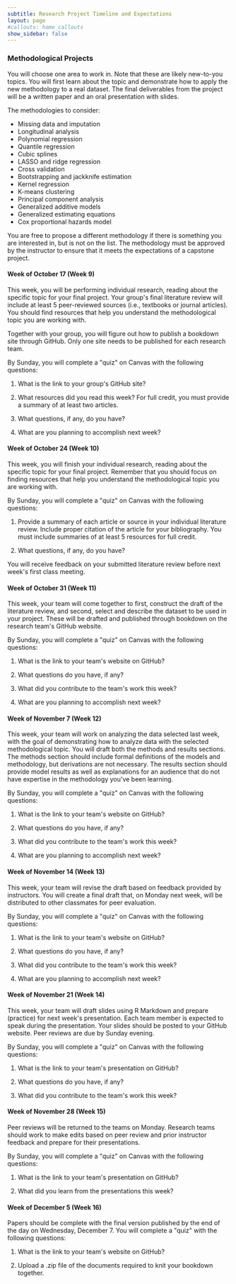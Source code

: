 ```yaml
---
subtitle: Research Project Timeline and Expectations 
layout: page
#callouts: home_callouts
show_sidebar: false
---
```


### Methodological Projects

You will choose one area to work in. Note that these are likely new-to-you topics. You will first learn about the topic and demonstrate how to apply the new methodology to a real dataset. The final deliverables from the project will be a written paper and an oral presentation with slides. 

The methodologies to consider:

  - Missing data and imputation
  - Longitudinal analysis
  - Polynomial regression
  - Quantile regression
  - Cubic splines
  - LASSO and ridge regression
  - Cross validation
  - Bootstrapping and jackknife estimation
  - Kernel regression
  - K-means clustering
  - Principal component analysis
  - Generalized additive models
  - Generalized estimating equations
  - Cox proportional hazards model
  
You are free to propose a different methodology if there is something you are interested in, but is not on the list. The methodology must be approved by the instructor to ensure that it meets the expectations of a capstone project.

#### Week of October 17 (Week 9)

This week, you will be performing individual research, reading about the specific topic for your final project. Your group's final literature review will include at least 5 peer-reviewed sources (i.e., textbooks or journal articles). You should find resources that help you understand the methodological topic you are working with.

Together with your group, you will figure out how to publish a bookdown site through GitHub. Only one site needs to be published for each research team.

By Sunday, you will complete a "quiz" on Canvas with the following questions:

  1. What is the link to your group's GitHub site?
  
  2. What resources did you read this week? For full credit, you must provide a summary of at least two articles.
  
  3. What questions, if any, do you have?
  
  4. What are you planning to accomplish next week?
  
#### Week of October 24 (Week 10)

This week, you will finish your individual research, reading about the specific topic for your final project. Remember that you should focus on finding resources that help you understand the methodological topic you are working with.

By Sunday, you will complete a "quiz" on Canvas with the following questions:

  1. Provide a summary of each article or source in your individual literature review. Include proper citation of the article for your bibliography. You must include summaries of at least 5 resources for full credit.
  
  2. What questions, if any, do you have?
  
You will receive feedback on your submitted literature review before next week's first class meeting.

#### Week of October 31 (Week 11)

This week, your team will come together to first, construct the draft of the literature review, and second, select and describe the dataset to be used in your project. These will be drafted and published through bookdown on the research team's GitHub website. 

By Sunday, you will complete a "quiz" on Canvas with the following questions:

  1. What is the link to your team's website on GitHub?
  
  2. What questions do you have, if any?
  
  3. What did you contribute to the team's work this week?
  
  4. What are you planning to accomplish next week?
  
#### Week of November 7 (Week 12)

This week, your team will work on analyzing the data selected last week, with the goal of demonstrating how to analyze data with the selected methodological topic. You will draft both the methods and results sections. The methods section should include formal definitions of the models and methodology, but derivations are not necessary. The results section should provide model results as well as explanations for an audience that do not have expertise in the methodology you've been learning.

By Sunday, you will complete a "quiz" on Canvas with the following questions:

  1. What is the link to your team's website on GitHub?
  
  2. What questions do you have, if any?
  
  3. What did you contribute to the team's work this week?
  
  4. What are you planning to accomplish next week?
  
#### Week of November 14 (Week 13)

This week, your team will revise the draft based on feedback provided by instructors. You will create a final draft that, on Monday next week, will be distributed to other classmates for peer evaluation.

By Sunday, you will complete a "quiz" on Canvas with the following questions:

  1. What is the link to your team's website on GitHub?
  
  2. What questions do you have, if any?
  
  3. What did you contribute to the team's work this week?
  
  4. What are you planning to accomplish next week?

#### Week of November 21 (Week 14)

This week, your team will draft slides using R Markdown and prepare (practice) for next week's presentation. Each team member is expected to speak during the presentation. Your slides should be posted to your GitHub website. Peer reviews are due by Sunday evening.

By Sunday, you will complete a "quiz" on Canvas with the following questions:

  1. What is the link to your team's presentation on GitHub?
  
  2. What questions do you have, if any?
  
  3. What did you contribute to the team's work this week?

#### Week of November 28 (Week 15)

Peer reviews will be returned to the teams on Monday. Research teams should work to make edits based on peer review and prior instructor feedback and prepare for their presentations. 

By Sunday, you will complete a "quiz" on Canvas with the following questions:

  1. What is the link to your team's presentation on GitHub?
  
  2. What did you learn from the presentations this week?

#### Week of December 5 (Week 16) 

Papers should be complete with the final version published by the end of the day on Wednesday, December 7. You will complete a "quiz" with the following questions:

  1. What is the link to your team's website on GitHub?
  
  2. Upload a .zip file of the documents required to knit your bookdown together.
